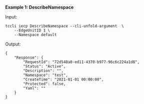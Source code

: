 **Example 1: DescribeNamespace**



Input: 

```
tccli iecp DescribeNamespace --cli-unfold-argument  \
    --EdgeUnitID 1 \
    --Namespace default
```

Output: 
```
{
    "Response": {
        "RequestId": "72d540a0-ed11-4370-b977-96c6c224a1d8",
        "Status": "Active",
        "Description": "",
        "Namespace": "test",
        "CreateTime": "2021-01-01 00:00:00",
        "Protected": false,
        "Yaml": ""
    }
}
```

